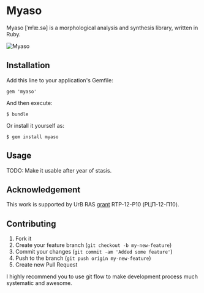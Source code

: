 # Myaso

Myaso [ˈmʲæ.sə] is a morphological analysis and synthesis library,
written in Ruby.

![Myaso](/eveel/myaso/raw/develop/myaso.jpg)

## Installation

Add this line to your application's Gemfile:

    gem 'myaso'

And then execute:

    $ bundle

Or install it yourself as:

    $ gem install myaso

## Usage

TODO: Make it usable after year of stasis.

## Acknowledgement

This work is supported by UrB RAS
[grant](http://plove.eveel.ru/2012/01/20/morphological-grant)
RTP-12-P10 (РЦП-12-П10).

## Contributing

1. Fork it
2. Create your feature branch (`git checkout -b my-new-feature`)
3. Commit your changes (`git commit -am 'Added some feature'`)
4. Push to the branch (`git push origin my-new-feature`)
5. Create new Pull Request

I highly recommend you to use git flow to make development process much
systematic and awesome.
